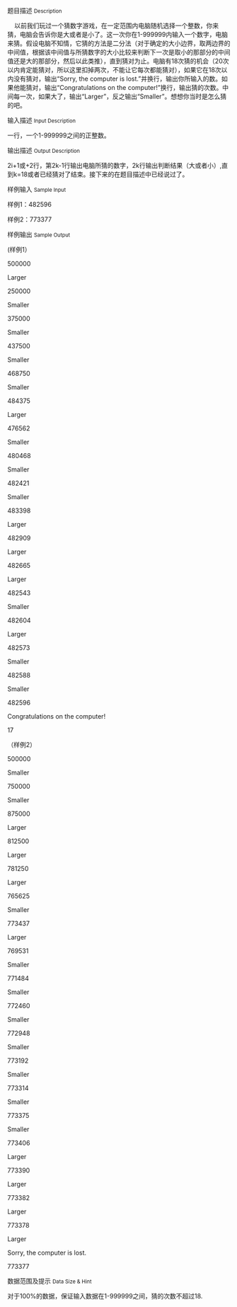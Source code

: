 <div class="panel panel-default">
<div class="area-title">
<span>
题目描述
<small>Description</small>
</span></div>
<div class="panel-body">

<p>    以前我们玩过一个猜数字游戏，在一定范围内电脑随机选择一个整数，你来猜，电脑会告诉你是大或者是小了。这一次你在1-999999内输入一个数字，电脑来猜。假设电脑不知情，它猜的方法是二分法（对于确定的大小边界，取两边界的中间值，根据该中间值与所猜数字的大小比较来判断下一次是取小的那部分的中间值还是大的那部分，然后以此类推），直到猜对为止。电脑有18次猜的机会（20次以内肯定能猜对，所以这里扣掉两次，不能让它每次都能猜对），如果它在18次以内没有猜对，输出“Sorry, the computer is lost.”并换行，输出你所输入的数。如果他能猜对，输出“Congratulations on the computer!”换行，输出猜的次数。中间每一次，如果大了，输出“Larger”，反之输出“Smaller”。想想你当时是怎么猜的吧。</p>

</div>
</div>

<div class="panel panel-default">
<div class="area-title">
<span>
输入描述
<small>Input Description</small>
</span></div>
<div class="panel-body">
<p>一行，一个1-999999之间的正整数。</p>

</div>
</div>
<div  class="panel panel-default">
<div class="area-title">
<span>
输出描述
<small>Output Description</small>
</span></div>
<div class="panel-body">

<p>2i+1或+2行，第2k-1行输出电脑所猜的数字，2k行输出判断结果（大或者小）,直到k=18或者已经猜对了结束。接下来的在题目描述中已经说过了。</p>

</div>
</div>


<div class="panel panel-default">
<div class="area-title">
<span>
样例输入
<small>Sample Input</small>
</span></div>
<div class="panel-body">
<p>样例1：482596</p><p>样例2：773377</p>

</div>
</div>

<div class="panel panel-default">
<div class="area-title">
<span>
样例输出
<small>Sample Output</small>
</span></div>
<div class="panel-body">
<p>(样例1） </p><p>500000</p><p>Larger</p><p>250000</p><p>Smaller</p><p>375000</p><p>Smaller</p><p>437500</p><p>Smaller</p><p>468750</p><p>Smaller</p><p>484375</p><p>Larger</p><p>476562</p><p>Smaller</p><p>480468</p><p>Smaller</p><p>482421</p><p>Smaller</p><p>483398</p><p>Larger</p><p>482909</p><p>Larger</p><p>482665</p><p>Larger</p><p>482543</p><p>Smaller</p><p>482604</p><p>Larger</p><p>482573</p><p>Smaller</p><p>482588</p><p>Smaller</p><p>482596</p><p>Congratulations on the computer!</p><p>17</p><p>（样例2）</p><p>500000</p><p>Smaller</p><p>750000</p><p>Smaller</p><p>875000</p><p>Larger</p><p>812500</p><p>Larger</p><p>781250</p><p>Larger</p><p>765625</p><p>Smaller</p><p>773437</p><p>Larger</p><p>769531</p><p>Smaller</p><p>771484</p><p>Smaller</p><p>772460</p><p>Smaller</p><p>772948</p><p>Smaller</p><p>773192</p><p>Smaller</p><p>773314</p><p>Smaller</p><p>773375</p><p>Smaller</p><p>773406</p><p>Larger</p><p>773390</p><p>Larger</p><p>773382</p><p>Larger</p><p>773378</p><p>Larger</p><p>Sorry, the computer is lost.</p><p>773377</p>

</div>
</div>

<div class="panel panel-default">
<div class="area-title">
<span>
数据范围及提示
<small>Data Size & Hint</small>
</span></div>
<div class="panel-body">
<p>对于100%的数据，保证输入数据在1-999999之间，猜的次数不超过18.</p>
</div>
</div>